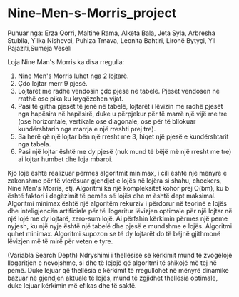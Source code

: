 # Nine-Men-s-Morris_project
Punuar nga:
Erza Qorri, Maltine Rama, Alketa Bala, Jeta Syla, Arbresha Stublla, Yllka Nishevci, Puhiza Tmava, Leonita Bahtiri, Lironë Bytyçi, Yll Pajaziti,Sumeja Veseli
 
Loja Nine Man's Morris ka disa rregulla:
1. Nine Men's Morris luhet nga 2 lojtarë.
2. Çdo lojtar merr 9 pjesë.
3. Lojtarët me radhë vendosin çdo pjesë në tabelë. Pjesët vendosen në rrathë ose
pika ku kryqëzohen vijat.
4. Pasi të gjitha pjesët të jenë në tabelë, lojtarët i lëvizin me radhë pjesët nga
hapësira në hapësirë, duke u përpjekur për të marrë një vijë me tre (ose
horizontale, vertikale ose diagonale, ose për të bllokuar kundërshtarin nga marrja
e një rreshti prej tre).
5. Sa herë që një lojtar bën një rresht me 3, hiqet një pjesë e kundërshtarit nga
tabela.
6. Pasi një lojtar është me dy pjesë (nuk mund të bëjë më një rresht me tre) ai lojtar
humbet dhe loja mbaroi.

Kjo lojë është realizuar përmes algoritmit minimax, i cili është një mënyrë e zakonshme për të vlerësuar gjendjet e lojës në
lojëra si shahu, checkers, Nine Men's Morris, etj. Algoritmi ka një kompleksitet kohor prej O(bm), ku b është faktori i degëzimit të pemës së lojës dhe m është dept maksimal.
Algoritmi minimax është një algoritëm rekurziv i përdorur në teorinë e lojës dhe inteligjencën artificiale për të llogaritur lëvizjen optimale për një lojtar në një lojë me dy lojtarë, zero-sum lojë.
Ai përfshin kërkimin përmes një peme nyjesh, ku një nyje është një tabelë dhe pjesë e mundshme e lojës. Algoritmi quhet minimax. Algoritmi supozon
se të dy lojtarët do të bëjnë gjithmonë lëvizjen më të mirë për veten e tyre.


(Variabla Search Depth) Ndryshimi i thellësisë së kërkimit mund të zvogëlojë llogaritjen e nevojshme, si dhe të lejojë që algoritmi të shikojë më tej në pemë. Duke lejuar që thellësia e kërkimit të rregullohet në mënyrë dinamike bazuar në gjendjen aktuale të lojës, mund të zgjidhet thellësia optimale, duke lejuar kërkimin më efikas dhe të saktë.
